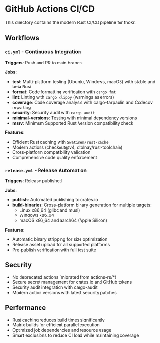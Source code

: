 # GitHub Actions CI/CD

This directory contains the modern Rust CI/CD pipeline for thokr.

## Workflows

### `ci.yml` - Continuous Integration
**Triggers**: Push and PR to main branch

**Jobs**:
- **test**: Multi-platform testing (Ubuntu, Windows, macOS) with stable and beta Rust
- **format**: Code formatting verification with `cargo fmt`
- **lint**: Linting with `cargo clippy` (warnings as errors)
- **coverage**: Code coverage analysis with cargo-tarpaulin and Codecov reporting
- **security**: Security audit with `cargo audit`
- **minimal-versions**: Testing with minimal dependency versions
- **msrv**: Minimum Supported Rust Version compatibility check

**Features**:
- Efficient Rust caching with `Swatinem/rust-cache`
- Modern actions (checkout@v4, dtolnay/rust-toolchain)
- Cross-platform compatibility validation
- Comprehensive code quality enforcement

### `release.yml` - Release Automation
**Triggers**: Release published

**Jobs**:
- **publish**: Automated publishing to crates.io
- **build-binaries**: Cross-platform binary generation for multiple targets:
  - Linux x86_64 (glibc and musl)
  - Windows x86_64
  - macOS x86_64 and aarch64 (Apple Silicon)

**Features**:
- Automatic binary stripping for size optimization
- Release asset upload for all supported platforms
- Pre-publish verification with full test suite

## Security

- No deprecated actions (migrated from actions-rs/*)
- Secure secret management for crates.io and GitHub tokens
- Security audit integration with cargo-audit
- Modern action versions with latest security patches

## Performance

- Rust caching reduces build times significantly
- Matrix builds for efficient parallel execution
- Optimized job dependencies and resource usage
- Smart exclusions to reduce CI load while maintaining coverage
